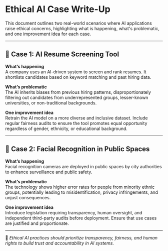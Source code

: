 # Ethical AI Case Write-Up

This document outlines two real-world scenarios where AI applications raise ethical concerns, highlighting what is happening, what's problematic, and one improvement idea for each case.

---

## 🧾 Case 1: AI Resume Screening Tool

**What’s happening**  
A company uses an AI-driven system to screen and rank resumes. It shortlists candidates based on keyword matching and past hiring data.

**What’s problematic**  
The AI inherits biases from previous hiring patterns, disproportionately filtering out candidates from underrepresented groups, lesser-known universities, or non-traditional backgrounds.

**One improvement idea**  
Retrain the AI model on a more diverse and inclusive dataset. Include regular fairness audits to ensure the tool promotes equal opportunity regardless of gender, ethnicity, or educational background.

---

## 🧾 Case 2: Facial Recognition in Public Spaces

**What’s happening**  
Facial recognition cameras are deployed in public spaces by city authorities to enhance surveillance and public safety.

**What’s problematic**  
The technology shows higher error rates for people from minority ethnic groups, potentially leading to misidentification, privacy infringements, and unjust consequences.

**One improvement idea**  
Introduce legislation requiring transparency, human oversight, and independent third-party audits before deployment. Ensure that use cases are justified and proportionate.

---

📌 *Ethical AI practices should prioritize transparency, fairness, and human rights to build trust and accountability in AI systems.*
